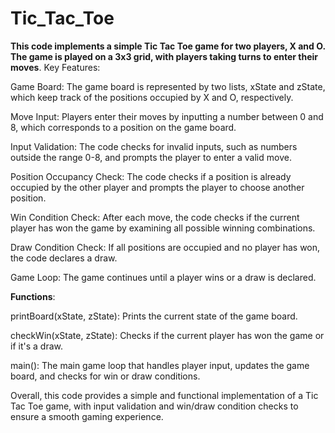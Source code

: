 # Tic_Tac_Toe

**This code implements a simple Tic Tac Toe game for two players, X and O. The game is played on a 3x3 grid, with players taking turns to enter their moves**.
Key Features:

Game Board: The game board is represented by two lists, xState and zState, which keep track of the positions occupied by X and O, respectively.

Move Input: Players enter their moves by inputting a number between 0 and 8, which corresponds to a position on the game board.

Input Validation: The code checks for invalid inputs, such as numbers outside the range 0-8, and prompts the player to enter a valid move.

Position Occupancy Check: The code checks if a position is already occupied by the other player and prompts the player to choose another position.

Win Condition Check: After each move, the code checks if the current player has won the game by examining all possible winning combinations.

Draw Condition Check: If all positions are occupied and no player has won, the code declares a draw.

Game Loop: The game continues until a player wins or a draw is declared.

**Functions**:

printBoard(xState, zState): Prints the current state of the game board.

checkWin(xState, zState): Checks if the current player has won the game or if it's a draw.

main(): The main game loop that handles player input, updates the game board, and checks for win or draw conditions.

Overall, this code provides a simple and functional implementation of a Tic Tac Toe game, with input validation and win/draw condition checks to ensure a smooth gaming experience.




